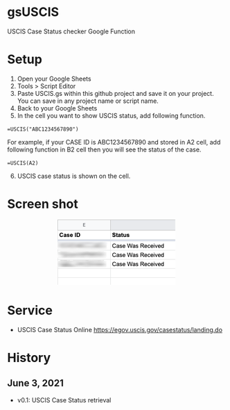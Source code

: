 # gsUSCIS
USCIS Case Status checker Google Function

# Setup
1. Open your Google Sheets
2. Tools > Script Editor
3. Paste USCIS.gs within this github project and save it on your project. You can save in any project name or script name.
4. Back to your Google Sheets
5. In the cell you want to show USCIS status, add following function.
```
=USCIS("ABC1234567890")
```
For example, if your CASE ID is ABC1234567890 and stored in A2 cell, add following function in B2 cell then you will see the status of the case.
```
=USCIS(A2)
```
6. USCIS case status is shown on the cell.

# Screen shot
<div align="center">
  <img src="assets/uscis-google-sheets.png" />
</div>

# Service
* USCIS Case Status Online https://egov.uscis.gov/casestatus/landing.do

# History
## June 3, 2021
* v0.1: USCIS Case Status retrieval
